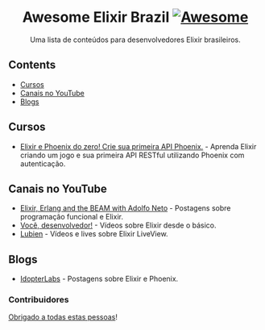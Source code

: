 <div align="center">

<!-- title -->

<!--lint ignore no-dead-urls-->

# Awesome Elixir Brazil [![Awesome](https://awesome.re/badge.svg)](https://awesome.re)

<!-- subtitle -->

Uma lista de conteúdos para desenvolvedores Elixir brasileiros.

</div>

<!-- TOC -->

## Contents

- [Cursos](#cursos)
- [Canais no YouTube](#canais-no-youtube)
- [Blogs](#blogs)

<!-- CONTENT -->

## Cursos

- [Elixir e Phoenix do zero! Crie sua primeira API Phoenix.](https://www.udemy.com/course/elixir-e-phoenix-do-zero/) - Aprenda Elixir criando um jogo e sua primeira API RESTful utilizando Phoenix com autenticação.

## Canais no YouTube

- [Elixir, Erlang and the BEAM with Adolfo Neto](https://www.youtube.com/channel/UC6ETZk7tlYJzfRz-zS9B6xw) - Postagens sobre programação funcional e Elixir.
- [Você, desenvolvedor!](https://www.youtube.com/channel/UCh-qOj_p5CY_AfuR7fEYbwA) - Vídeos sobre Elixir desde o básico.
- [Lubien](https://www.youtube.com/channel/UCiLZ-Izuldhk-1YqWqWYMAA) - Vídeos e lives sobre Elixir LiveView.

## Blogs

- [IdopterLabs](https://medium.com/idopterlabs) - Postagens sobre Elixir e Phoenix.

<!-- END CONTENT -->

### Contribuidores

[Obrigado a todas estas pessoas](https://github.com/lubien/awesome-elixir-brazil/graphs/contributors)!
